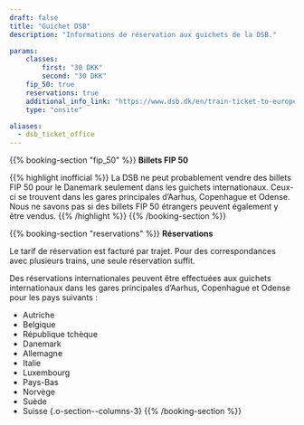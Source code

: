 ```yaml
---
draft: false
title: "Guichet DSB"
description: "Informations de réservation aux guichets de la DSB."

params:
    classes:
        first: "30 DKK"
        second: "30 DKK"
    fip_50: true
    reservations: true
    additional_info_link: "https://www.dsb.dk/en/train-ticket-to-europe/"
    type: "onsite"

aliases:
  - dsb_ticket_office
---
```


{{% booking-section "fip_50" %}}
**Billets FIP 50**

{{% highlight inofficial %}}
La DSB ne peut probablement vendre des billets FIP 50 pour le Danemark seulement dans les guichets internationaux. Ceux-ci se trouvent dans les gares principales d’Aarhus, Copenhague et Odense. Nous ne savons pas si des billets FIP 50 étrangers peuvent également y être vendus.
{{% /highlight %}}
{{% /booking-section %}}

{{% booking-section "reservations" %}}
**Réservations**

Le tarif de réservation est facturé par trajet. Pour des correspondances avec plusieurs trains, une seule réservation suffit.

Des réservations internationales peuvent être effectuées aux guichets internationaux dans les gares principales d’Aarhus, Copenhague et Odense pour les pays suivants :

- Autriche
- Belgique
- République tchèque
- Danemark
- Allemagne
- Italie
- Luxembourg
- Pays-Bas
- Norvège
- Suède
- Suisse
{.o-section--columns-3}
{{% /booking-section %}}
